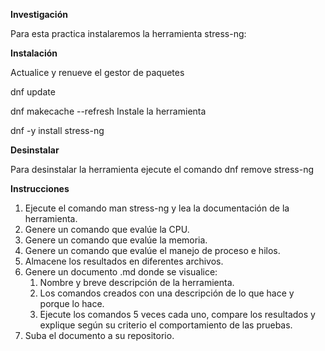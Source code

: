 ﻿**Investigación**

Para esta practica instalaremos la herramienta stress-ng:

**Instalación**

Actualice y renueve el gestor de paquetes

dnf update

dnf makecache --refresh Instale la herramienta

dnf -y install stress-ng

**Desinstalar**

Para desinstalar la herramienta ejecute el comando dnf remove stress-ng

**Instrucciones**

1. Ejecute el comando man stress-ng y lea la documentación de la herramienta.
1. Genere un comando que evalúe la CPU.
1. Genere un comando que evalúe la memoria.
1. Genere un comando que evalúe el manejo de proceso e hilos.
1. Almacene los resultados en diferentes archivos.
1. Genere un documento .md donde se visualice:
   1. Nombre y breve descripción de la herramienta.
   1. Los comandos creados con una descripción de lo que hace y porque lo hace.
   1. Ejecute los comandos 5 veces cada uno, compare los resultados y explique según su criterio el comportamiento de las pruebas.
1. Suba el documento a su repositorio.

